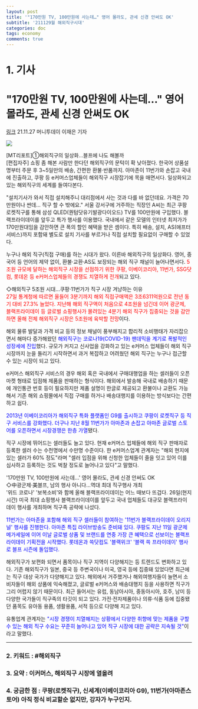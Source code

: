 ```yaml
---
layout: post
title: '"170만원 TV, 100만원에 사는데…" 영어 몰라도, 관세 신경 안써도 OK'
subtitle: '211129월 해외직구시대'
categories: doc
tags: economy
comments: true
---
```


# 1. 기사

"170만원 TV, 100만원에 사는데…" 영어 몰라도, 관세 신경 안써도 OK
==========
[링크](https://news.mt.co.kr/mtview.php?no=2021112616302620503)
21.11.27 머니투데이 이재은 기자   

<img src="/assets/img/211129Mon_globallEcommerce.png">

 [MT리포트]①해외직구의 일상화…블프에 나도 해볼까   
[편집자주] 쇼핑 좀 해본 사람만 한다던 해외직구의 문턱이 확 낮아졌다. 한국어 상품설명부터 주문 후 3~5일만의 배송, 간편한 환불·반품까지. 아마존이 11번가와 손잡고 국내에 진출하고, 쿠팡 등 e커머스업체들이 해외직구 시장잡기에 목을 매면서다. 일상화되고 있는 해외직구의 세계를 들여다본다.   

"설치기사가 와서 직접 설치해주니 대리점에서 사는 것과 다를 바 없던데요. 가격은 70만원이나 싼데... 직구 할 수 밖에요." 서울 강서구에 거주하는 직장인 A씨는 최근 쿠팡 로켓직구를 통해 삼성 QLED(퀀텀닷유기발광다이오드) TV를 100만원에 구입했다. 블랙프라이데이를 앞두고 특가 행사를 이용했다. 국내에서 같은 모델의 인터넷 최저가가 170만원대임을 감안하면 큰 폭의 할인 혜택을 받은 셈이다. 특히 배송, 설치, AS(애프터서비스)까지 포함돼 별도로 설치 기사를 부르거나 직접 설치할 필요없이 구매할 수 있었다.   

누구나 해외 직구(직접 구매)를 하는 시대가 왔다. 이른바 해외직구의 일상화다. 영어, 중국어 등 언어의 제약 없이, 환불·교환·AS도 보장되는 해외 직구 채널이 늘어나면서다. <span style="color:red">5조원 규모에 달하는 해외직구 시장을 선점하기 위한 쿠팡, 이베이코리아, 11번가, SSG닷컴, 롯데온 등 e커머스업체들의 경쟁도 치열하게 전개</span>되고 있다.   

◇해외직구 5조원 시대…쿠팡·11번가가 직구 시장 겨냥하는 이유   
<span style="color:red">27일 통계청에 따르면 올들어 3분기까지 해외 직접구매액은 3조6311억원으로 전년 동기 대비 27.3% 늘었다. 지난해 해외 직구액이 처음으로 4조원을 넘긴데 이어 광군제, 블랙프라이데이 등 글로벌 쇼핑행사가 몰려있는 4분기 해외 직구가 집중되는 것을 감안하면 올해 전체 해외직구 시장은 5조원에 육박할 전망</span>이다.   

해외 물류 발달과 가격 비교 등의 정보 채널이 풍부해지고 합리적 소비행태가 자리잡으면서 해마다 증가해왔던 <span style="color:blue">해외직구는 코로나19(COVID-19) 팬데믹을 계기로 폭발적인 성장세에 진입</span>했다. 규모가 커지고 신사업을 강화하고 있는 e커머스 업체들이 해외 직구 시장까지 눈을 돌리기 시작하면서 과거 복잡하고 어려웠던 해외 직구는 누구나 접근할 수 있는 시장이 되고 있다.   

e커머스 해외직구 서비스의 경우 해외 혹은 국내에서 구매대행업을 하는 셀러들이 오픈마켓 형태로 입점해 제품을 판매하는 형식이다. 해외에서 발송해 국내로 배송하기 때문에 개인통관 번호 등이 필요하지만 제품 설명이 한글로 제공되고 환불이나 교환도 가능해서 기존 해외 쇼핑몰에서 직접 구매를 하거나 배송대행지를 이용하는 방식보다는 간편하고 쉽다.   

<span style="color:blue">2013년 이베이코리아가 해외직구 특화 플랫폼인 G9를 출시하고 쿠팡이 로켓직구 등 직구 서비스를 강화했다. 더구나 지난 8월 11번가가 아마존과 손잡고 아마존 글로벌 스토어를 오픈하면서 시장경쟁은 한층 가열</span>됐다.   

직구 시장에 뛰어드는 셀러들도 늘고 있다. 현재 e커머스 업체들에 해외 직구 판매자로 등록한 셀러 수는 수천명에서 수만명 수준이다. 한 e커머스업계 관계자는 "해외 현지에 있는 셀러가 60% 정도"라며 "셀러 입점을 위해 신청한 업체들이 줄을 잇고 있어 이를 심사하고 등록하는 것도 벅찰 정도로 늘어나고 있다"고 말했다.   

'170만원 TV, 100만원에 사는데…' 영어 몰라도, 관세 신경 안써도 OK   
◇中광군제·美블프, 남의 행사 아니다…역대 최대 직구행사 개최   
'위드 코로나' '보복소비'와 함께 올해 블랙프라이데이는 어느 때보다 뜨겁다. 26일(현지시간) 미국 최대 쇼핑행사 블랙프라이데이를 앞두고 국내 업체들도 대규모 블랙프라이데이 행사를 개최하며 직구족 공략에 나섰다.   

<span style="color:blue">11번가는 아마존을 포함해 해외 직구 셀러들이 참여하는 '11번가 블랙프라이데이 오리지널' 행사를 진행한다. 아마존 특집 라이브방송도 준비돼 있다. 쿠팡도 지난 11일 광군제 메가세일에 이어 이날 글로벌 상품 및 브랜드를 연중 가장 큰 혜택으로 선보이는 블랙프라이데이 기획전을 시작했다. 롯데온과 쓱닷컴도 '블랙위크' '블랙 쓱 프라이데이' 행사로 블프 시즌에 돌입했다.</span>   

해외직구가 보편화 되면서 품목이나 직구 지역이 다양해지는 등 트렌드도 변화하고 있다. 기존 해외직구가 일본, 중국 등 주변국이나 미국, 영국 등에 집중돼 있었다면 최근에는 직구 대상 국가가 다양해지고 있다. 해외에서 거주했거나 해외여행자들이 늘면서 소비자들이 해외 상품에 익숙해졌고, 글로벌 e커머스와 배송대행지 등을 사용하면 직구가 그리 어렵지 않기 때문이다. 최근 들어서는 유럽, 동남아시아, 중동아시아, 호주, 남미 등 다양한 국가들이 직구족의 타깃이 되고 있다. 가전·전자제품이나 의류·식품 등에 집중됐던 품목도 유아동 용품, 생활용품, 서적 등으로 다양해 지고 있다.   

유통업계 관계자는 <span style="color:blue">"시장 경쟁이 치열해지는 상황에서 다양한 취향에 맞는 제품을 구할 수 있는 해외 직구 수요는 꾸준히 늘어나고 있어 직구 시장에 대한 공략은 지속될 것"</span>이라고 말했다.   

* * *

### 2. 키워드 : \#해외직구
### 3. 요약 : 이커머스, 해외직구 시장에 열올려
### 4. 궁금한 점 : 쿠팡(로켓직구), 신세계(이베이코리아 G9), 11번가(아마존스토어) 아직 정식 비교할순 없지만, 강자가 누구인지.

